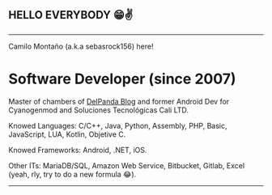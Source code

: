[DelPanda Blog]: delpanda.blogspot.com
## HELLO EVERYBODY 😁✌

---
Camilo Montaño (a.k.a sebasrock156) here!

# Software Developer (since 2007)

Master of chambers of [DelPanda Blog] and former Android Dev for Cyanogenmod and Soluciones Tecnológicas Cali LTD.

Knowed Languages: C/C++, Java, Python, Assembly, PHP, Basic, JavaScript, LUA, Kotlin, Objetive C.

Knowed Frameworks: Android, .NET, iOS.

Other ITs: MariaDB/SQL, Amazon Web Service, Bitbucket, Gitlab, Excel (yeah, rly, try to do a new formula 😂).

---
   
